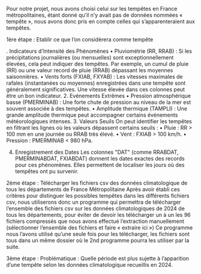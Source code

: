 Pour notre projet, nous avons choisi celui sur les tempêtes en France métropolitaines, étant donné qu’il n’y avait pas de données nommées « tempête », nous avons donc pris en compte celles qui s’apparenteraient aux tempêtes.

1ère étape : Etablir ce que l’on considèrera comme tempête

. Indicateurs d'Intensité des Phénomènes
•	Pluviométrie (RR, RRAB) : Si les précipitations journalières (ou mensuelles) sont exceptionnellement élevées, cela peut indiquer des tempêtes. Par exemple, un cumul de pluie (RR) ou une valeur record de pluie (RRAB) dépassant les moyennes saisonnières.
•	Vents forts (FXIAB, FXYAB) : Les vitesses maximales de rafales (instantanées ou moyennes) enregistrées dans une tempête sont généralement significatives. Une vitesse élevée dans ces colonnes peut être un bon indicateur.
2. Evénements Extrêmes
•	Pression atmosphérique basse (PMERMINAB) : Une forte chute de pression au niveau de la mer est souvent associée à des tempêtes.
•	Amplitude thermique (TAMPLI) : Une grande amplitude thermique peut accompagner certains événements météorologiques intenses.
3. Valeurs Seuils
On peut identifier les tempêtes en filtrant les lignes où les valeurs dépassent certains seuils :
•	Pluie : RR > 100 mm en une journée ou RRAB très élevé.
•	Vent : FXIAB > 100 km/h.
•	Pression : PMERMINAB < 980 hPa.

4. Enregistrement des Dates
Les colonnes "DAT" (comme RRABDAT, PMERMINABDAT, FXIABDAT) donnent les dates exactes des records pour ces phénomènes. Elles permettent de localiser les jours où des tempêtes ont pu survenir.


2ème étape : Télécharger les fichiers csv des données climatologique de tous les départements de France Métropolitaine
Après avoir établi ces critères pour distinguer les possibles tempêtes dans les différents fichiers csv, nous utiliserons donc un programme qui permettra de télécharger l’ensemble des fichiers csv sur les données climatologiques de 2024 de tous les départements, pour éviter de devoir les télécharger un à un les 96 fichiers compressés que nous avons effectué l’extraction manuellement (sélectionner l’ensemble des fichiers et faire « extraire ici »)
Ce programme nous l’avons utilisé qu’une seule fois pour les télécharger, les fichiers sont tous dans un même dossier où le 2nd programme pourra les utiliser par la suite.

3ème étape : Problématique : Quelle période est plus sujette à l’apparition d’une tempête selon les données climatologique recueillis en 2024.
